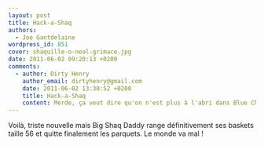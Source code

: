 ```yaml
---
layout: post
title: Hack-a-Shaq
authors:
  - Joe Gantdelaine
wordpress_id: 851
cover: shaquille-o-neal-grimace.jpg
date: 2011-06-02 09:20:13 +0200
comments:
  - author: Dirty Henry
    author_email: dirtyhenry@gmail.com
    date: 2011-06-02 13:30:52 +0200
    title: Hack-a-Shaq
    content: Merde, ça veut dire qu'on n'est plus à l'abri dans Blue Chips 2 ?
---
```


Voilà, triste nouvelle mais Big Shaq Daddy range définitivement ses baskets
taille 56 et quitte finalement les parquets. Le monde va mal !
